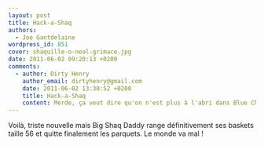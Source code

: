 ```yaml
---
layout: post
title: Hack-a-Shaq
authors:
  - Joe Gantdelaine
wordpress_id: 851
cover: shaquille-o-neal-grimace.jpg
date: 2011-06-02 09:20:13 +0200
comments:
  - author: Dirty Henry
    author_email: dirtyhenry@gmail.com
    date: 2011-06-02 13:30:52 +0200
    title: Hack-a-Shaq
    content: Merde, ça veut dire qu'on n'est plus à l'abri dans Blue Chips 2 ?
---
```


Voilà, triste nouvelle mais Big Shaq Daddy range définitivement ses baskets
taille 56 et quitte finalement les parquets. Le monde va mal !
